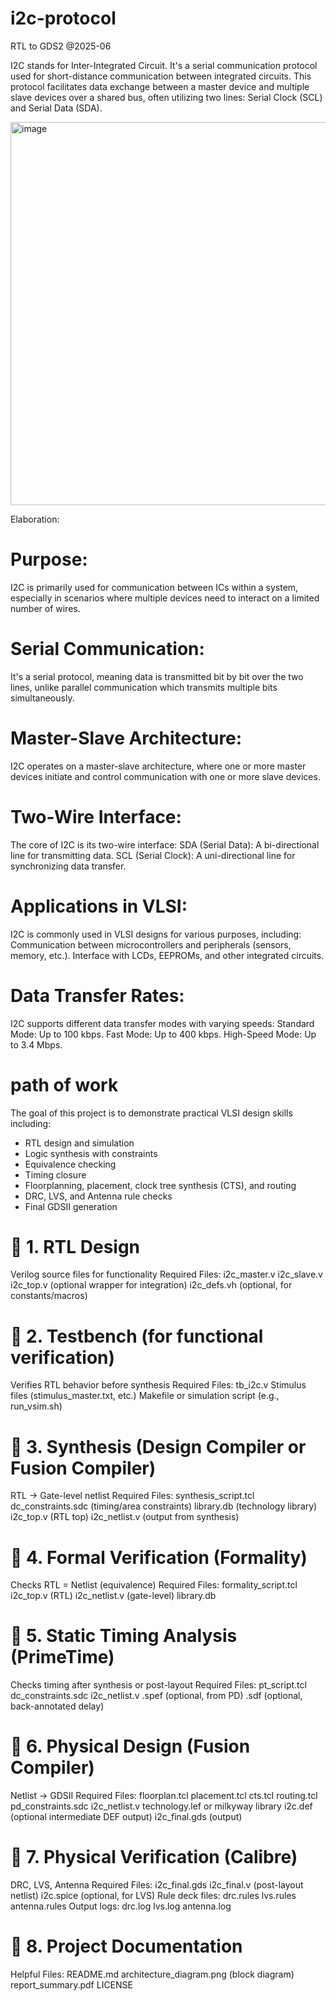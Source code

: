 # i2c-protocol
RTL to GDS2 @2025-06

I2C stands for Inter-Integrated Circuit. It's a serial communication protocol used for short-distance communication between integrated circuits. This protocol facilitates data exchange between a master device and multiple slave devices over a shared bus, often utilizing two lines: Serial Clock (SCL) and Serial Data (SDA). 

<img width="613" alt="image" src="https://github.com/user-attachments/assets/963ec0a5-1f00-4cbf-88d9-a44f8d607005" />

Elaboration:
# Purpose:
I2C is primarily used for communication between ICs within a system, especially in scenarios where multiple devices need to interact on a limited number of wires. 
# Serial Communication:
It's a serial protocol, meaning data is transmitted bit by bit over the two lines, unlike parallel communication which transmits multiple bits simultaneously. 
# Master-Slave Architecture:
I2C operates on a master-slave architecture, where one or more master devices initiate and control communication with one or more slave devices. 
# Two-Wire Interface:
The core of I2C is its two-wire interface:
SDA (Serial Data): A bi-directional line for transmitting data. 
SCL (Serial Clock): A uni-directional line for synchronizing data transfer. 
# Applications in VLSI:
I2C is commonly used in VLSI designs for various purposes, including:
Communication between microcontrollers and peripherals (sensors, memory, etc.). 
Interface with LCDs, EEPROMs, and other integrated circuits. 
# Data Transfer Rates:
I2C supports different data transfer modes with varying speeds:
Standard Mode: Up to 100 kbps. 
Fast Mode: Up to 400 kbps. 
High-Speed Mode: Up to 3.4 Mbps.

# path of work 
The goal of this project is to demonstrate practical VLSI design skills including:
- RTL design and simulation
- Logic synthesis with constraints
- Equivalence checking
- Timing closure
- Floorplanning, placement, clock tree synthesis (CTS), and routing
- DRC, LVS, and Antenna rule checks
- Final GDSII generation


# 🔹 1. RTL Design
Verilog source files for functionality
Required Files:
i2c_master.v
i2c_slave.v
i2c_top.v (optional wrapper for integration)
i2c_defs.vh (optional, for constants/macros)

# 🔹 2. Testbench (for functional verification)
Verifies RTL behavior before synthesis
Required Files:
tb_i2c.v
Stimulus files (stimulus_master.txt, etc.)
Makefile or simulation script (e.g., run_vsim.sh)

# 🔹 3. Synthesis (Design Compiler or Fusion Compiler)
RTL → Gate-level netlist
Required Files:
synthesis_script.tcl
dc_constraints.sdc (timing/area constraints)
library.db (technology library)
i2c_top.v (RTL top)
i2c_netlist.v (output from synthesis)

# 🔹 4. Formal Verification (Formality)
Checks RTL = Netlist (equivalence)
Required Files:
formality_script.tcl
i2c_top.v (RTL)
i2c_netlist.v (gate-level)
library.db

# 🔹 5. Static Timing Analysis (PrimeTime)
Checks timing after synthesis or post-layout
Required Files:
pt_script.tcl
dc_constraints.sdc
i2c_netlist.v
.spef (optional, from PD)
.sdf (optional, back-annotated delay)

# 🔹 6. Physical Design (Fusion Compiler)
Netlist → GDSII
Required Files:
floorplan.tcl
placement.tcl
cts.tcl
routing.tcl
pd_constraints.sdc
i2c_netlist.v
technology.lef or milkyway library
i2c.def (optional intermediate DEF output)
i2c_final.gds (output)

# 🔹 7. Physical Verification (Calibre)
DRC, LVS, Antenna
Required Files:
i2c_final.gds
i2c_final.v (post-layout netlist)
i2c.spice (optional, for LVS)
Rule deck files:
drc.rules
lvs.rules
antenna.rules
Output logs:
drc.log
lvs.log
antenna.log

# 🔹 8. Project Documentation
Helpful Files:
README.md
architecture_diagram.png (block diagram)
report_summary.pdf 
LICENSE 







